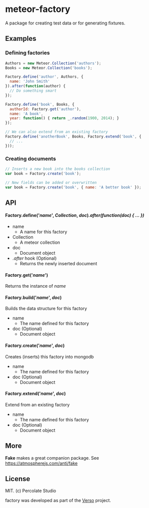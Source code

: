 # meteor-factory

A package for creating test data or for generating fixtures.

## Examples

### Defining factories

```javascript
Authors = new Meteor.Collection('authors');
Books = new Meteor.Collection('books');

Factory.define('author', Authors, {
  name: 'John Smith'
}).after(function(author) {
  // Do something smart
});

Factory.define('book', Books, {
  authorId: Factory.get('author'),
  name: 'A book',
  year: function() { return _.random(1900, 2014); }
});

// We can also extend from an existing factory
Factory.define('anotherBook', Books, Factory.extend('book', {
  // ...
}));
```

### Creating documents

```javascript
// Inserts a new book into the books collection
var book = Factory.create('book');

// New fields can be added or overwritten
var book = Factory.create('book', { name: 'A better book' });
```

## API

#### Factory.define('*name*', *Collection*, *doc*)*.after(function(doc) { ... })*

- name
  - A name for this factory
- Collection
  - A meteor collection
- doc
  - Document object
- *.after* hook (Optional)
  - Returns the newly inserted document

#### Factory.get('*name*')

Returns the instance of *name*

#### Factory.build('*name*', *doc*)

Builds the data structure for this factory

- name
  - The name defined for this factory
- doc (Optional)
  - Document object

#### Factory.create('*name*', *doc*)

Creates (inserts) this factory into mongodb

- name
  - The name defined for this factory
- doc (Optional)
  - Document object

#### Factory.extend('*name*', *doc*)

Extend from an existing factory

- name
  - The name defined for this factory
- doc (Optional)
  - Document object

## More

**Fake** makes a great companion package. See https://atmospherejs.com/anti/fake

## License 

MIT. (c) Percolate Studio

factory was developed as part of the [Verso](http://versoapp.com) project.
